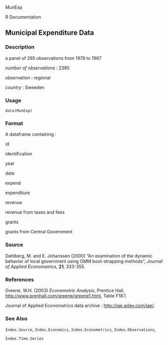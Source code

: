 MunExp

R Documentation

## Municipal Expenditure Data

### Description

a panel of 265 observations from 1979 to 1987

_number of observations_ : 2385

_observation_ : regional

_country_ : Sweeden

### Usage

    data(MunExp)

### Format

A dataframe containing :

id

identification

year

date

expend

expenditure

revenue

revenue from taxes and fees

grants

grants from Central Government

### Source

Dahlberg, M. and E. Johanssen (2000) “An examination of the dynamic behavior
of local government using GMM boot-strapping methods”, _Journal of Applied
Econometrics_, **21**, 333-355.

### References

Greene, W.H. (2003) _Econometric Analysis_, Prentice Hall,
<http://www.prenhall.com/greene/greene1.html>, Table F18.1.

Journal of Applied Econometrics data archive : <http://jae.wiley.com/jae/>.

### See Also

`Index.Source`, `Index.Economics`, `Index.Econometrics`, `Index.Observations`,

`Index.Time.Series`

